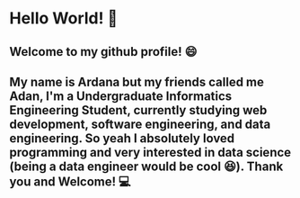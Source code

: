 Hello World! :wave:
==
Welcome to my github profile! :smile:
--
My name is Ardana but my friends called me Adan, I'm a Undergraduate Informatics Engineering Student, currently studying web development, software engineering, and data engineering. So yeah I absolutely loved programming and very interested in data science (being a data engineer would be cool :laughing:). Thank you and Welcome! :computer:
--

